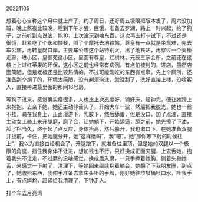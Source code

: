 20221105

想着心心自称这个月中就上岸了，约了周日，还好周五极限把版本发了，周六没加班，晚上熬夜比较晚，睡到下午才醒，巨饿，准备去罗湖，路上一时兴起，约了狗子，之前听到点说法，能10，上次没玩到啥东西，这次再去打卡试下，不过还是很饿，赶紧吃了个永和快餐，叫了个摩托去地铁站，尊皇有一点就是坐车难，先去车公庙，再转皇岗口岸，主要车公庙这个站特别大，出了地铁站，再穿过一个天桥走廊，进小区，皇御苑这小区，里面有尊皇，红树林，元辰三家会所，之前还在这楼上上过红苹果的环保，这小区之前也经常有病例，有点怕被封的，进店，虽然店面简陋，但是老板还是比较热情的，不过可能刚吃的东西有点窜，先上个厕所，还准备刮个胡子的，环境太简陋，没有剃须泡沫，就没刮了，洗好直接上楼，没啥客人，直接带进最里面的那间16号房。

等狗子进来，感觉确实瘦很多，人也比上次态度好，铺好床，起钟完，便让她跨上来抱抱，去亲下她，她还主动伸舌头了，开始大车一波，然后把我脱光，她也一丝不挂，骑在我身上，正面漫游下，乳胶下，然后舔蛋，但是没口，加了点油，直接主动女上骑上来开腿磨，磨了会，让她躺下，开始舔逼，舔之前，她先擦了下油，舔了相当久，终于起了点反应，身体抬高，然后躲开，我也漱口下，在她准备双腿并拢前，卡住，把她腿分开，她“这样磨吗”，我“嗯”，她“那你等下射的时候往上”，我以为直接白给机会了，开腿蹭下，就准备往里顶，但是她的双腿以一个极限的角度，挡住我身体不让进，想加钱也不行，只好换成正面夹腿，上去舌她，抱着我头不让走，不过磨的没啥感觉，换成后入磨，一只手捧着她胸，侧着头和她舌，来感觉一下射了，清理下，等她回来继续抱着躺会，她翻了下我朋友圈，到点了，她收拾东西，我伸手准备去拿床头柜的手牌，刚好她往垃圾桶吐口水，吐我手上，有点尴尬，赶紧给我清理了，下钟走人。

打个车去月亮湾